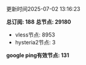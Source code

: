 更新时间2025-07-02 13:16:23

**总订阅: 188**
**总节点: 29180**
- vless节点: 8953
- hysteria2节点: 3

**google ping有效节点: 131**

